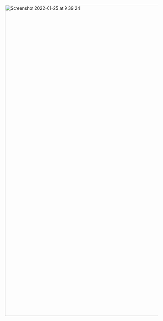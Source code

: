 <img width="1026" alt="Screenshot 2022-01-25 at 9 39 24" src="https://user-images.githubusercontent.com/89366347/150888859-fd19206c-5238-469a-8e33-3fe7268454b9.png">
